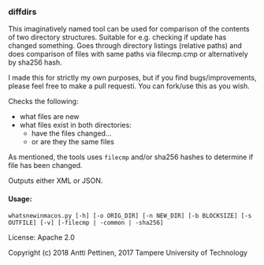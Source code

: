 ### diffdirs 
This imaginatively named tool can be used for comparison of the contents of two directory structures.
Suitable for e.g. checking if update has changed something. Goes through directory listings
(relative paths) and does comparison of files with same paths via filecmp.cmp or alternatively by sha256 hash.

I made this for strictly my own purposes, but if you find bugs/improvements,
please feel free to make a pull requesti. You can fork/use this as you wish.

Checks the following:
- what files are new
- what files exist in both directories:
  - have the files changed...
  - or are they the same files

As mentioned, the tools uses ```filecmp``` and/or sha256 hashes to determine if file has been changed.

Outputs either XML or JSON.

#### Usage:

```whatsnewinmacos.py [-h] [-o ORIG_DIR] [-n NEW_DIR] [-b BLOCKSIZE] [-s OUTFILE] [-v] [-filecmp | -common | -sha256]```

License: Apache 2.0

Copyright (c) 2018 Antti Pettinen, 2017 Tampere University of Technology
